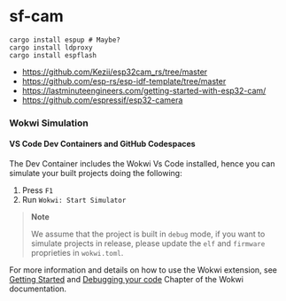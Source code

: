 # sf-cam

```
cargo install espup # Maybe?
cargo install ldproxy
cargo install espflash
```

* https://github.com/Kezii/esp32cam_rs/tree/master
* https://github.com/esp-rs/esp-idf-template/tree/master
* https://lastminuteengineers.com/getting-started-with-esp32-cam/
* https://github.com/espressif/esp32-camera

### Wokwi Simulation

#### VS Code Dev Containers and GitHub Codespaces

The Dev Container includes the Wokwi Vs Code installed, hence you can simulate your built projects doing the following:
1. Press `F1`
2. Run `Wokwi: Start Simulator`

> **Note**
>
>  We assume that the project is built in `debug` mode, if you want to simulate projects in release, please update the `elf` and  `firmware` proprieties in `wokwi.toml`.

For more information and details on how to use the Wokwi extension, see [Getting Started] and [Debugging your code] Chapter of the Wokwi documentation.

[Getting Started]: https://docs.wokwi.com/vscode/getting-started
[Debugging your code]: https://docs.wokwi.com/vscode/debugging

